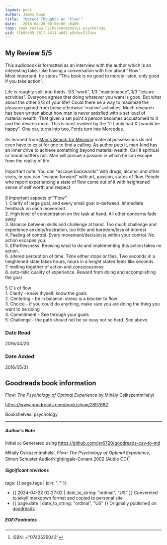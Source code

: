 ```yaml
---
layout: post
author: James Rowe
title:  "Detect Thoughts on 'Flow'"
date:   2016-04-20 00:00:00 -0400
tags: book review Csíkszentmihályi psychology
uid: f1b9fed5-381f-4411-a043-e5e5ec5124ce
---
```


<!-- highly dependent on how you personally use jekyll templates, and how you want this to show up -->
<!-- escape any jekyll keys with double brackets -->

## My Review 5/5

This audiobook is formatted as an interview with the author which is an interesting take. Like having a conversation with him about "Flow".<br/>Most important, he states "This book is no good to merely listen, only good if you take action".<br/><br/>Life is roughly split into thirds. 1/3 "work", 1/3 "maintenance", 1/3 "leisure activities". Everyone agrees that doing whatever you want is good. But what about the other 2/3 of your life? Could there be a way to maximize the pleasure gained from these otherwise 'routine' activities. Much research has been written about how man is never satisfied with a set level of material wealth. That given a set point a person becomes accustomed to it and the desires more. This is most evident by the "if I only had X I would be happy". One car, turns into two, Fords turn into Mercedes.<br/><br/>As learned from [Man's Search for Meaning](https://www.goodreads.com/book/show/4069) material possessions do not even have to exist for one to find a calling. As author puts it, man-kind has an inner drive to achieve something beyond material wealth. Call it spiritual or moral matters not. Man will pursue a passion in which he can escape from the reality of life.<br/><br/>Important note. You can "escape backwards" with drugs, alcohol and other vices, or you can "escape forward" with art, passion, states of flow. People who report experiencing a state of flow come out of it with heightened sense of self worth and respect.<br/><br/>8 Important aspects of "Flow"<br/>1. Clarity of large goal, and every small goal in-between. Immediate feedback on each movement.<br/>2. High level of concentration on the task at hand. All other concerns fade away<br/>3. Balance between skills and challenge at hand. Too much challenge and experience anxiety/frustration, too little and boredom/loss of interest<br/>4. Feeling of control. Every movement/decision is within your control. No action escapes you.<br/>5. Effortlessness. Knowing what to do and implementing this action takes no action.<br/>6. altered perception of time. Time either stops or flies. Two seconds in a heightened state takes hours, hours in a height stated feels like seconds<br/>7. melting together of action and consciousness<br/>8. auto-telic quality of experience. Reward from doing and accomplishing the goal<br/><br/>5 C's of flow<br/>1. Clarity - know thyself. know the goals<br/>2. Centering - be in balance. stress is a blocker to flow<br/>3. Choice - if you could do anything, make sure you are doing the thing you want to be doing<br/>4. Commitment - See through your goals<br/>5. Challenge - the path should not be so easy nor so hard. See above.

### Date Read
2016/04/20

### Date Added
2016/05/31

## Goodreads book information

*Flow: The Psychology of Optimal Experience* by Mihály Csíkszentmihályi

https://www.goodreads.com/book/show/2897682

Bookshelves: psychology

---

##### Author's Note

Initial `md` Generated using https://github.com/jsr6720/goodreads-csv-to-md

Mihály Csíkszentmihályi, *Flow: The Psychology of Optimal Experience*,  Simon  Schuster Audio/Nightingale-Conant 2002 (Audio CD)[^1]

##### Significant revisions

tags: {{ page.tags | join: ", " }} <!-- todo move this somewhere -->

- {{ 2024-04-22 02:27:02 | date_to_string: "ordinal", "US" }} Convereted to jekyll markdown format and copied to personal site
- {{ page.date | date_to_string: "ordinal", "US" }} Originally published on [goodreads](https://www.goodreads.com)

##### EOF/Footnotes

[^1]: ISBN: ="0743525043"